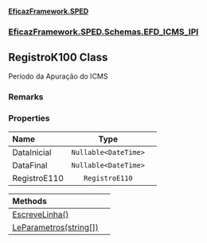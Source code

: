 #### [EficazFramework.SPED](EficazFrameworkSPED.md 'EficazFramework SPED')
### [EficazFramework.SPED.Schemas.EFD_ICMS_IPI](EficazFramework.SPED.Schemas.EFD_ICMS_IPI.md 'EficazFramework.SPED.Schemas.EFD_ICMS_IPI')

## RegistroK100 Class

Período da Apuração do ICMS

### Remarks
### Properties

| Name | Type | |
| :--- | :---: | :--- |
| DataInicial | `Nullable<DateTime>` |  |
| DataFinal | `Nullable<DateTime>` |  |
| RegistroE110 | `RegistroE110` |  |

| Methods | |
| :--- | :--- |
| [EscreveLinha()](EficazFramework.SPED.Schemas.EFD_ICMS_IPI/RegistroK100/EscreveLinha().md 'EficazFramework.SPED.Schemas.EFD_ICMS_IPI.RegistroK100.EscreveLinha()') | |
| [LeParametros(string[])](EficazFramework.SPED.Schemas.EFD_ICMS_IPI/RegistroK100/LeParametros(string[]).md 'EficazFramework.SPED.Schemas.EFD_ICMS_IPI.RegistroK100.LeParametros(string[])') | |
